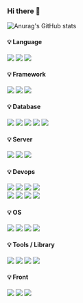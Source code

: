 ### Hi there 👋

![Anurag's GitHub stats](https://github-readme-stats.vercel.app/api?username=geonoo&show_icons=true&theme=radical)

#### 💡 Language
<div>
  <img src="https://img.shields.io/badge/java-007396?style=for-the-badge&logo=java&logoColor=white"> 
  <img src="https://img.shields.io/badge/php-%23777BB4.svg?style=for-the-badge&logo=php&logoColor=white">
  <img src="https://img.shields.io/badge/python-3670A0?style=for-the-badge&logo=python&logoColor=ffdd54">
</div>

#### 💡 Framework
<div>
  <img src="https://img.shields.io/badge/spring-%236DB33F.svg?style=for-the-badge&logo=spring&logoColor=white">
  <img src="https://img.shields.io/badge/springBoot-6DB33F?style=for-the-badge&logo=spring&logoColor=white">
  <img src="https://img.shields.io/badge/CodeIgniter-%23EF4223.svg?style=for-the-badge&logo=codeIgniter&logoColor=white">
</div>

#### 💡 Database
<div>
  <img src="https://img.shields.io/badge/mysql-4479A1?style=for-the-badge&logo=mysql&logoColor=white">
  <img src="https://img.shields.io/badge/MariaDB-003545?style=for-the-badge&logo=mariadb&logoColor=white">
  <img src="https://img.shields.io/badge/redis-DC382D?style=for-the-badge&logo=redis&logoColor=white">
  <img src="https://img.shields.io/badge/sqlite-%2307405e.svg?style=for-the-badge&logo=sqlite&logoColor=white">
  <img src="https://img.shields.io/badge/Oracle-F80000?style=for-the-badge&logo=oracle&logoColor=white">
</div>

#### 💡 Server
<div>
  <img src="https://img.shields.io/badge/nginx-009639?style=for-the-badge&logo=nginx&logoColor=white">
  <img src="https://img.shields.io/badge/apache-%23D42029.svg?style=for-the-badge&logo=apache&logoColor=white">
  <img src="https://img.shields.io/badge/apache%20tomcat-%23F8DC75.svg?style=for-the-badge&logo=apache-tomcat&logoColor=black">
</div>

#### 💡 Devops
<div>
    <img src="https://img.shields.io/badge/amazonec2-FF9900?style=for-the-badge&logo=amazonec2&logoColor=white">
    <img src="https://img.shields.io/badge/amazons3-569A31?style=for-the-badge&logo=amazons3&logoColor=white">
  <img src="https://camo.githubusercontent.com/f0cede42e8391ba6bb70096f58bc63c8f5c846ea5cde8f27327e571a99e9a3e0/68747470733a2f2f696d672e736869656c64732e696f2f62616467652f636f64656465706c6f792d3644423333463f7374796c653d666f722d7468652d6261646765266c6f676f3d636f64656465706c6f79266c6f676f436f6c6f723d7768697465" data-canonical-src="https://img.shields.io/badge/codedeploy-6DB33F?style=for-the-badge&amp;logo=codedeploy&amp;logoColor=white" style="max-width: 100%;">
  <img src="https://camo.githubusercontent.com/848a56128bd7fb616d4513033e90bdd63c7af1cf66a0e4e96c817cc514638499/68747470733a2f2f696d672e736869656c64732e696f2f62616467652f47697448756220416374696f6e732d3230383846463f7374796c653d666f722d7468652d6261646765266c6f676f3d47697448756220416374696f6e73266c6f676f436f6c6f723d7768697465" data-canonical-src="https://img.shields.io/badge/GitHub Actions-2088FF?style=for-the-badge&amp;logo=GitHub Actions&amp;logoColor=white" style="max-width: 100%;">
  <br/>
    <img src="https://img.shields.io/badge/git-%23F05033.svg?style=for-the-badge&logo=git&logoColor=white">
    <img src="https://img.shields.io/badge/jira-%230A0FFF.svg?style=for-the-badge&logo=jira&logoColor=white">
    <img src="https://img.shields.io/badge/slack-4A154B?style=for-the-badge&logo=slack&logoColor=white">
   <img src="https://img.shields.io/badge/notion-000000?style=for-the-badge&logo=notion&logoColor=white">
</div>

#### 💡 OS
<div>
  <img src="https://img.shields.io/badge/Windows-0078D6?style=for-the-badge&logo=windows&logoColor=white">
  <img src="https://img.shields.io/badge/cent%20os-002260?style=for-the-badge&logo=centos&logoColor=F0F0F0">
  <img src="https://img.shields.io/badge/ubuntu-FCC624?style=for-the-badge&logo=linux&logoColor=black"> 
  <img src="https://img.shields.io/badge/mac%20os-000000?style=for-the-badge&logo=macos&logoColor=F0F0F0"> 
</div>
 
#### 💡 Tools / Library
<div>
  <img src="https://img.shields.io/badge/apachejmeter-D22128?style=for-the-badge&logo=apachejmeter&logoColor=white">
  <img src="https://img.shields.io/badge/swagger-85EA2D?style=for-the-badge&logo=swagger&logoColor=white">
  <img src="https://img.shields.io/badge/postman-FF6C37?style=for-the-badge&logo=postman&logoColor=white">
  <img src="https://camo.githubusercontent.com/c0f71772804c86d0f144ce923027aff25e8d761c6b791d2de6698607e21c5465/68747470733a2f2f696d672e736869656c64732e696f2f62616467652f677261646c652d3032333033413f7374796c653d666f722d7468652d6261646765266c6f676f3d677261646c65266c6f676f436f6c6f723d7768697465" data-canonical-src="https://img.shields.io/badge/gradle-02303A?style=for-the-badge&amp;logo=gradle&amp;logoColor=white" style="max-width: 100%;">
</div>

#### 💡 Front
<div>
  <img src="https://img.shields.io/badge/html5-%23E34F26.svg?style=for-the-badge&logo=html5&logoColor=white">
  <img src="https://img.shields.io/badge/css3-%231572B6.svg?style=for-the-badge&logo=css3&logoColor=white">
  <img src="https://img.shields.io/badge/jquery-%230769AD.svg?style=for-the-badge&logo=jquery&logoColor=white">
</div>


<br/>
